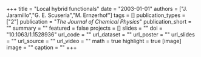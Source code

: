 +++
title = "Local hybrid functionals"
date = "2003-01-01"
authors = ["J. Jaramillo","G. E. Scuseria","M. Ernzerhof"]
tags = []
publication_types = ["2"]
publication = "_The Journal of Chemical Physics_"
publication_short = ""
summary = ""
featured = false
projects = []
slides = ""
doi = "10.1063/1.1528936"
url_code = ""
url_dataset = ""
url_poster = ""
url_slides = ""
url_source = ""
url_video = ""
math = true
highlight = true
[image]
image = ""
caption = ""
+++

